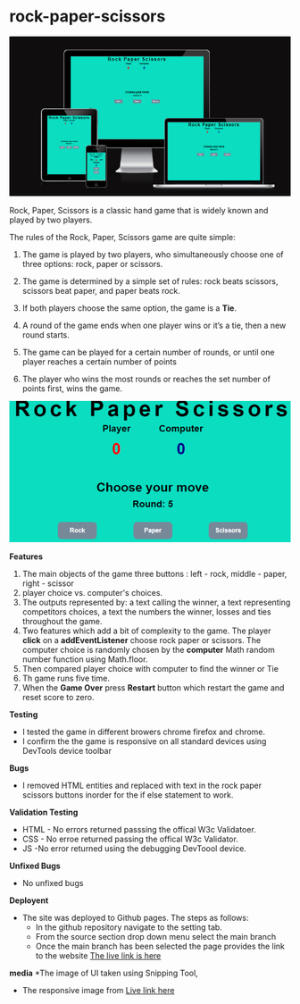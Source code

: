 # rock-paper-scissors




![responsive design](assets/images/design.PNG)





Rock, Paper, Scissors is a classic hand game that is widely known and played by two players.

The rules of the Rock, Paper, Scissors game are quite simple:

1. The game is played by two players, who simultaneously choose one of three options:
   rock, paper or scissors.

2. The game is determined by a simple set of rules: rock beats scissors, scissors beat
  paper, and paper beats rock.
 
3. If both players choose the same option, the game is a **Tie**.

4. A round of the game ends when one player wins or it’s a tie, then a new round starts.

5. The game can be played for a certain number of rounds, or until one player reaches
  a certain number of points

6. The player who wins the most rounds or reaches the set number of points first, wins 
   the game.



![rock-paper-scissors](assets/images/image.png)




**Features**
1. The main objects of the game  three buttons : left - rock, middle - paper, right - scissor
2.  player choice vs. computer's choices.
3. The outputs represented by: a text calling the winner, a text representing 
   competitors choices, a text the numbers the winner, losses and ties throughout the game.
4. Two features which add a bit of complexity to the game. The player **click** on a **addEventListener** choose 
   rock paper or scissors. The computer choice is  randomly chosen by the **computer** Math random number function 
   using Math.floor.
5. Then compared player choice with computer to find the winner  or Tie
6. Th  game runs five time.
7. When the **Game Over**  press **Restart** button which restart the game and reset score to zero.
   


**Testing**
* I tested the game in  different browers chrome firefox and chrome.
* I confirm the the game is responsive on all standard devices using DevTools device toolbar

**Bugs**

 * I removed HTML entities and replaced with text in the  rock paper scissors buttons inorder for the if else 
   statement to work.


**Validation Testing**
* HTML - No errors returned passsing  the offical W3c Validatoer.
* CSS  - No erroe returned passing the  offical W3c Validator.
* JS    -No error returned using the debugging DevToool device.

**Unfixed Bugs**
* No unfixed bugs

**Deployent**
* The site was deployed to Github pages. The steps as follows:
   * In the github repository navigate to the setting tab.
   * From the source section drop down menu select the main branch
   * Once the main branch has been selected  the page provides the link to the website
     [The live link is here ](https://julielk.github.io/rock-paper-scissors/) 



**media**
*The image of UI taken using Snipping Tool,
* The responsive image from [Live link here](https://ui.dev/amiresponsive)






